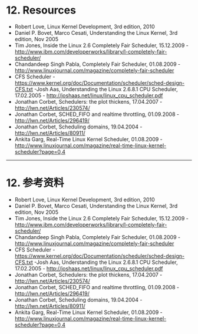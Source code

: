 # 12. Resources

- Robert Love, Linux Kernel Development, 3rd edition, 2010
- Daniel P. Bovet, Marco Cesati, Understanding the Linux Kernel, 3rd edition, Nov 2005
- Tim Jones, Inside the Linux 2.6 Completely Fair Scheduler, 15.12.2009 - <http://www.ibm.com/developerworks/library/l-completely-fair-scheduler/>
- Chandandeep Singh Pabla, Completely Fair Scheduler, 01.08.2009 - <http://www.linuxjournal.com/magazine/completely-fair-scheduler>
- CFS Scheduler - <https://www.kernel.org/doc/Documentation/scheduler/sched-design-CFS.txt>
-Josh Aas, Understanding the Linux 2.6.8.1 CPU Scheduler, 17.02.2005 - <http://joshaas.net/linux/linux_cpu_scheduler.pdf>
- Jonathan Corbet, Schedulers: the plot thickens, 17.04.2007 - <http://lwn.net/Articles/230574/>
- Jonathan Corbet, SCHED_FIFO and realtime throttling, 01.09.2008 - <http://lwn.net/Articles/296419/>
- Jonathan Corbet, Scheduling domains, 19.04.2004 - <http://lwn.net/Articles/80911/>
- Ankita Garg, Real-Time Linux Kernel Scheduler, 01.08.2009 - <http://www.linuxjournal.com/magazine/real-time-linux-kernel-scheduler?page=0,4>

---

# 12. 参考资料

- Robert Love, Linux Kernel Development, 3rd edition, 2010
- Daniel P. Bovet, Marco Cesati, Understanding the Linux Kernel, 3rd edition, Nov 2005
- Tim Jones, Inside the Linux 2.6 Completely Fair Scheduler, 15.12.2009 - <http://www.ibm.com/developerworks/library/l-completely-fair-scheduler/>
- Chandandeep Singh Pabla, Completely Fair Scheduler, 01.08.2009 - <http://www.linuxjournal.com/magazine/completely-fair-scheduler>
- CFS Scheduler - <https://www.kernel.org/doc/Documentation/scheduler/sched-design-CFS.txt>
-Josh Aas, Understanding the Linux 2.6.8.1 CPU Scheduler, 17.02.2005 - <http://joshaas.net/linux/linux_cpu_scheduler.pdf>
- Jonathan Corbet, Schedulers: the plot thickens, 17.04.2007 - <http://lwn.net/Articles/230574/>
- Jonathan Corbet, SCHED_FIFO and realtime throttling, 01.09.2008 - <http://lwn.net/Articles/296419/>
- Jonathan Corbet, Scheduling domains, 19.04.2004 - <http://lwn.net/Articles/80911/>
- Ankita Garg, Real-Time Linux Kernel Scheduler, 01.08.2009 - <http://www.linuxjournal.com/magazine/real-time-linux-kernel-scheduler?page=0,4>